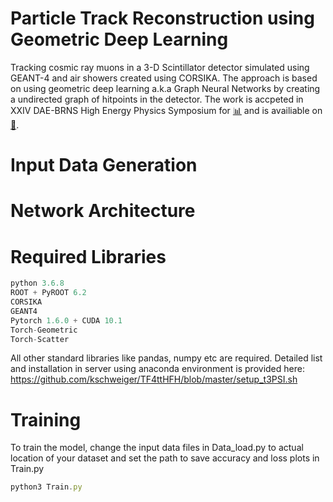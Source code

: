 # Particle Track Reconstruction using Geometric Deep Learning

Tracking cosmic ray muons in a 3-D Scintillator detector simulated using GEANT-4 and air showers created using CORSIKA. The approach is based on using geometric deep learning a.k.a Graph Neural Networks by creating a undirected graph of hitpoints in the detector. The work is accpeted in XXIV DAE-BRNS High Energy Physics Symposium for [:bar_chart:](https://www.niser.ac.in/daehep2020/posters.php) and is availiable on [:page_facing_up:](https://arxiv.org/abs/2012.08515). 


# Input Data Generation




# Network Architecture


# Required Libraries
```js
python 3.6.8
ROOT + PyROOT 6.2
CORSIKA 
GEANT4
Pytorch 1.6.0 + CUDA 10.1
Torch-Geometric
Torch-Scatter
```
All other standard libraries like pandas, numpy etc are required. Detailed list and installation in server using anaconda environment is provided here: https://github.com/kschweiger/TF4ttHFH/blob/master/setup_t3PSI.sh

# Training
To train the model, change the input data files in Data_load.py to actual location of your dataset and set the path to save accuracy and loss plots in Train.py
```js
python3 Train.py
```

